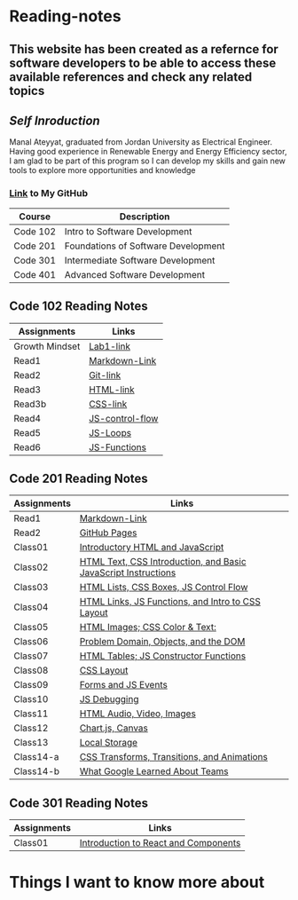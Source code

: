 # Reading-notes

## This website has been created as a refernce for software developers  to be able to access these available references and check any related topics


## *Self Inroduction* 
Manal Ateyyat, graduated from Jordan University as Electrical Engineer. 
Having good experience in Renewable Energy and Energy Efficiency sector, I am glad to be part of this program so I can develop my skills and gain new tools to explore more opportunities and knowledge
### [Link](https://github.com/Manal4888) to My GitHub

|Course  |Description|
|--------|---------|
|Code 102| Intro to Software Development|
|Code 201| Foundations of Software Development|
|Code 301| Intermediate Software Development|
|Code 401| Advanced Software Development|


## Code 102 Reading Notes

|Assignments|Links|
|-----------|---------|
|Growth Mindset|[Lab1-link](102/Lab1.md)|
|Read1| [Markdown-Link](102/Read1.md)|
|Read2|[Git-link](102/Read2.md)|
|Read3|[HTML-link](102/Read3.md)|
|Read3b|[CSS-link](102/Read3b.md)|
|Read4|[JS-control-flow](102/Read4.md)|
|Read5|[JS-Loops](102/Read5.md)|
|Read6|[JS-Functions](102/Read6.md)|


## Code 201 Reading Notes

|Assignments|Links|
|-----------|---------|
|Read1|[Markdown-Link](201/Read1.md)|
|Read2|[GitHub Pages](201/Read2.md)|
|Class01|[ Introductory HTML and JavaScript](201/Class01.md)|
|Class02|[HTML Text, CSS Introduction, and Basic JavaScript Instructions](201/Class02.md)|
|Class03|[HTML Lists, CSS Boxes, JS Control Flow](201/Class03.md)|
|Class04|[HTML Links, JS Functions, and Intro to CSS Layout](201/Class04.md)|
|Class05|[HTML Images; CSS Color & Text:](201/Class05.md)|
|Class06|[Problem Domain, Objects, and the DOM](201/Class06.md)
|Class07|[HTML Tables; JS Constructor Functions](201/Class07.md)
|Class08|[CSS Layout](201/Class08.md)
|Class09| [Forms and JS Events](201/Class09.md)
|Class10|[JS Debugging](201/Class10.md)
|Class11|[HTML Audio, Video, Images](201/Class11.md)
|Class12|[Chart.js, Canvas](201/Class12.md)
|Class13|[Local Storage](201/Class13.md)
|Class14-a|[CSS Transforms, Transitions, and Animations](201/Class14-a.md)
|Class14-b|[What Google Learned About Teams](201/Class14-b.md)





## Code 301 Reading Notes

|Assignments|Links|
|-----------|---------|
|Class01|[Introduction to React and Components](301/Class01.md)



# Things I want to know more about